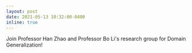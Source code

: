 ```yaml
---
layout: post
date: 2021-05-13 10:32:00-0400
inline: true
---
```


Join Professor Han Zhao and Professor Bo Li's research group for Domain Generalization!

